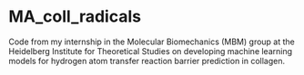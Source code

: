 # MA_coll_radicals
Code from my internship in the Molecular Biomechanics (MBM) group at the Heidelberg Institute for Theoretical Studies on developing machine learning models for hydrogen atom transfer reaction barrier prediction in collagen.
